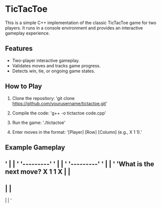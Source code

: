 # TicTacToe

This is a simple C++ implementation of the classic TicTacToe game for two players. It runs in a console environment and provides an interactive gameplay experience.

## Features

- Two-player interactive gameplay.
- Validates moves and tracks game progress.
- Detects win, tie, or ongoing game states.

## How to Play

1. Clone the repository:
'git clone https://github.com/yourusername/tictactoe.git'

2. Compile the code:
'g++ -o tictactoe code.cpp'

3. Run the game:
'./tictactoe'

4. Enter moves in the format: '[Player] [Row] [Column] (e.g., X 1 1).'

## Example Gameplay
'   |   |  '
'---------'
'   |   |  '
'---------'
'   |   |  '
'What is the next move? X 1 1
X  |   |  
---------
   |   |  
---------
   |   |  '
